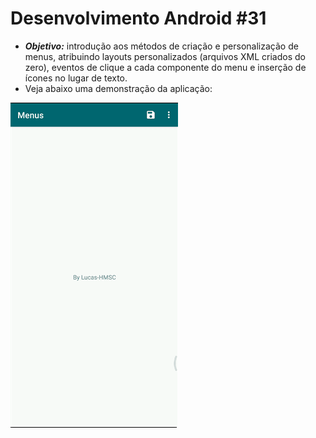 # Desenvolvimento Android #31
   * ***Objetivo:*** introdução aos métodos de criação e personalização de menus, atribuindo layouts personalizados (arquivos XML criados do zero), eventos de clique a cada componente do menu e inserção de ícones no lugar de texto.
   * Veja abaixo uma demonstração da aplicação:
<img src="Instalador/Menus.gif" alt="GIF do Meu Projeto Menus">
